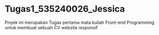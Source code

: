 # Tugas1_535240026_Jessica

Projek ini merupakan Tugas pertama mata kuliah Front-end Programming untuk membuat sebuah CV  website responsif
